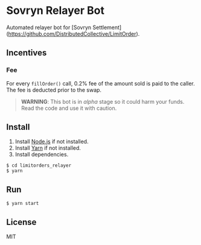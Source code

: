# Sovryn Relayer Bot

Automated relayer bot for [Sovryn Settlement] (https://github.com/DistributedCollective/LimitOrder).

## Incentives
 
### Fee
For every `fillOrder()` call, 0.2% fee of the amount sold is paid to the caller. The fee is deducted prior to the swap.


> **WARNING**: This bot is in *alpha* stage so it could harm your funds. Read the code and use it with caution.


## Install
1. Install [Node.js](https://nodejs.org/en/download/) if not installed.
2. Install [Yarn](https://classic.yarnpkg.com/en/docs/install/#windows-stable) if not installed.
3. Install dependencies.
```shell script
$ cd limitorders_relayer
$ yarn
```

## Run
```shell script
$ yarn start
```

## License
MIT
